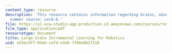 ```yaml
---
content_type: resource
description: 'This resource contains information regarding brains, minds and machines
  summer course: Lec8-6.'
file: https://ol-ocw-studio-app-production.s3.amazonaws.com/courses/res-9-003-brains-minds-and-machines-summer-course-summer-2015/e55ecdf704abcefde3e67340a0627118_MITRES_9_003SUM15_Lec8-6.pdf
file_type: application/pdf
resourcetype: Document
title: Large-Scale Incremental Learning for Robotics
uid: e55ecdf7-04ab-cefd-e3e6-7340a0627118
---
```

